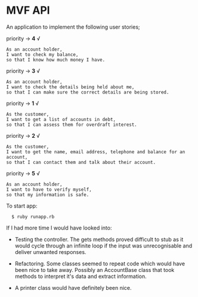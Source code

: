 # MVF API
An application to implement the following user stories;

priority -> **4** √
```
As an account holder,
I want to check my balance,
so that I know how much money I have.
```

priority -> **3** √
```
As an account holder,
I want to check the details being held about me,
so that I can make sure the correct details are being stored.
```

priority -> **1** √
```
As the customer,
I want to get a list of accounts in debt,
so that I can assess them for overdraft interest.
```

priority -> **2** √
```
As the customer,
I want to get the name, email address, telephone and balance for an account,
so that I can contact them and talk about their account.
```

priority -> **5** √
```
As an account holder,
I want to have to verify myself,
so that my information is safe.
```

To start app:
```
  $ ruby runapp.rb
```

If I had more time I would have looked into:

  - Testing the controller. The gets methods proved difficult to stub as it would cycle through an infinite loop if the input was unrecognisable and deliver unwanted responses. 

  - Refactoring. Some classes seemed to repeat code which would have been nice to take away. Possibly an AccountBase class that took methods to interpret it's data and extract information.

  - A printer class would have definitely been nice.
